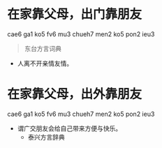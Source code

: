 # 在家靠父母，出门靠朋友
cae6 ga1 ko5 fv6 mu3 chueh7 men2 ko5 pon2 ieu3
> 东台方言词典
- 人离不开亲情友情。

# 在家靠父母，出外靠朋友
cae6 ga1 ko5 fv6 mu3 chueh7 men2 ko5 pon2 ieu3
+ 谓广交朋友会给自己带来方便与快乐。
  * 泰兴方言辞典
